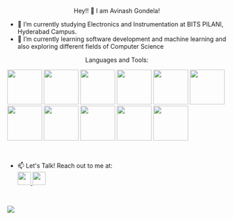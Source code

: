 <p align="center"> Hey!! 👋 I am Avinash Gondela! </p>


- 🔭 I’m currently studying Electronics and Instrumentation at BITS PILANI, Hyderabad Campus.
- 🌱 I’m currently learning software development and machine learning and also exploring different fields of Computer Science

<p align="center"> Languages and Tools: </p>

  <img src="https://user-images.githubusercontent.com/77155319/161923763-a8f7321e-089a-4c50-a639-4f357b624b2c.png" width="80" height="80"> <img src="https://user-images.githubusercontent.com/77155319/161923834-4813769c-8220-463f-bf7b-6e0b9c18af6f.png" width="80" height="80"> <img src="https://user-images.githubusercontent.com/77155319/161923881-0be85f96-f974-4601-a992-971149eacb9b.png" width="80" height="80"> <img src="https://user-images.githubusercontent.com/77155319/161924040-5917bd54-4681-4773-a6d9-862cf66de3ee.png" width="80" height="80"> <img src="https://user-images.githubusercontent.com/77155319/161924229-e84c96a9-f341-4775-a671-b46de6a603c8.png" width="80" height="80"> <img src="https://user-images.githubusercontent.com/77155319/161925248-fe9b92c6-8145-45ac-9feb-2ef1ccbc6e6d.png" width="80" height="80"> <img src="https://user-images.githubusercontent.com/77155319/161925593-783230ba-73ba-4d1b-942a-d4e1fa7b9a67.png" width="80" height="80"> <img src="https://user-images.githubusercontent.com/77155319/161925717-d4262c63-eb15-4d12-aa28-12a15fd1ce3a.png" width="80" height="80"> <img src="https://user-images.githubusercontent.com/77155319/161925920-14a8de85-0c43-4ba5-b86b-8a0f3b5784e0.png" width="80" height="80"> <img src="https://user-images.githubusercontent.com/77155319/161926089-3d17d28b-11b3-4333-b49c-f5e43bc8af06.png" width="80" height="80"> <img src="https://user-images.githubusercontent.com/77155319/161926423-225ea917-3367-4c31-b81a-454fd0624916.png" width="80" height="80"> 

<br>



- 📫 Let's Talk! Reach out to me at:   
<a href="https://in.linkedin.com/in/avinash-gondela-b388751b1"><img src="https://user-images.githubusercontent.com/77155319/161927259-8c32158c-0931-41de-9d90-012616b9cd31.png" width="30" height="30">
  <a href="mailto: avi_gondela@yahoo.com"><img src="https://user-images.githubusercontent.com/77155319/161927500-48c05931-0544-4dcc-9333-d277e3f0737c.png" width="30" height="30">

    <br>
    
    
![](https://komarev.com/ghpvc/?username=AviGon&color=red&style=plastic)
